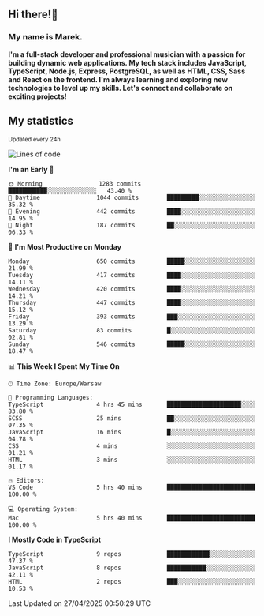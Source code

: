 ## Hi there!👋 ##
### My name is Marek. ###

**I'm a full-stack developer and professional musician with a passion for building dynamic web applications. My tech stack includes JavaScript, TypeScript, Node.js, Express, PostgreSQL, as well as HTML, CSS, Sass and React on the frontend. I'm always learning and exploring new technologies to level up my skills. Let's connect and collaborate on exciting projects!**

## My statistics ##
<sub>Updated every 24h</sub>
<!--START_SECTION:waka-->
![Lines of code](https://img.shields.io/badge/From%20Hello%20World%20I%27ve%20Written-225.6%20thousand%20lines%20of%20code-blue)

**I'm an Early 🐤** 

```text
🌞 Morning                1283 commits        ███████████░░░░░░░░░░░░░░   43.40 % 
🌆 Daytime                1044 commits        █████████░░░░░░░░░░░░░░░░   35.32 % 
🌃 Evening                442 commits         ████░░░░░░░░░░░░░░░░░░░░░   14.95 % 
🌙 Night                  187 commits         ██░░░░░░░░░░░░░░░░░░░░░░░   06.33 % 
```
📅 **I'm Most Productive on Monday** 

```text
Monday                   650 commits         █████░░░░░░░░░░░░░░░░░░░░   21.99 % 
Tuesday                  417 commits         ████░░░░░░░░░░░░░░░░░░░░░   14.11 % 
Wednesday                420 commits         ████░░░░░░░░░░░░░░░░░░░░░   14.21 % 
Thursday                 447 commits         ████░░░░░░░░░░░░░░░░░░░░░   15.12 % 
Friday                   393 commits         ███░░░░░░░░░░░░░░░░░░░░░░   13.29 % 
Saturday                 83 commits          █░░░░░░░░░░░░░░░░░░░░░░░░   02.81 % 
Sunday                   546 commits         █████░░░░░░░░░░░░░░░░░░░░   18.47 % 
```


📊 **This Week I Spent My Time On** 

```text
🕑︎ Time Zone: Europe/Warsaw

💬 Programming Languages: 
TypeScript               4 hrs 45 mins       █████████████████████░░░░   83.80 % 
SCSS                     25 mins             ██░░░░░░░░░░░░░░░░░░░░░░░   07.35 % 
JavaScript               16 mins             █░░░░░░░░░░░░░░░░░░░░░░░░   04.78 % 
CSS                      4 mins              ░░░░░░░░░░░░░░░░░░░░░░░░░   01.21 % 
HTML                     3 mins              ░░░░░░░░░░░░░░░░░░░░░░░░░   01.17 % 

🔥 Editors: 
VS Code                  5 hrs 40 mins       █████████████████████████   100.00 % 

💻 Operating System: 
Mac                      5 hrs 40 mins       █████████████████████████   100.00 % 
```

**I Mostly Code in TypeScript** 

```text
TypeScript               9 repos             ████████████░░░░░░░░░░░░░   47.37 % 
JavaScript               8 repos             ███████████░░░░░░░░░░░░░░   42.11 % 
HTML                     2 repos             ███░░░░░░░░░░░░░░░░░░░░░░   10.53 % 
```




 Last Updated on 27/04/2025 00:50:29 UTC
<!--END_SECTION:waka-->

<!--
**MarekSax/MarekSax** is a ✨ _special_ ✨ repository because its `README.md` (this file) appears on your GitHub profile.

Here are some ideas to get you started:

- 🔭 I’m currently working on ...
- 🌱 I’m currently learning ...
- 👯 I’m looking to collaborate on ...
- 🤔 I’m looking for help with ...
- 💬 Ask me about ...
- 📫 How to reach me: ...
- 😄 Pronouns: ...
- ⚡ Fun fact: ...
-->
